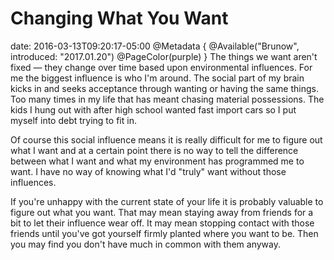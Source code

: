 # Changing What You Want
date: 2016-03-13T09:20:17-05:00
@Metadata {
  @Available("Brunow", introduced: "2017.01.20")
  @PageColor(purple)
}
The things we want aren't fixed &mdash; they change over time based upon environmental influences. For me the biggest influence is who I'm around. The social part of my brain kicks in and seeks acceptance through wanting or having the same things. Too many times in my life that has meant chasing material possessions. The kids I hung out with after high school wanted fast import cars so I put myself into debt trying to fit in.

Of course this social influence means it is really difficult for me to figure out what I want and at a certain point there is no way to tell the difference between what I want and what my environment has programmed me to want. I have no way of knowing what I'd "truly" want without those influences.

If you're unhappy with the current state of your life it is probably valuable to figure out what you want. That may mean staying away from friends for a bit to let their influence wear off. It may mean stopping contact with those friends until you've got yourself firmly planted where you want to be. Then you may find you don't have much in common with them anyway.

